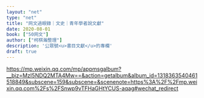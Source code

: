 ```yaml
---
layout: "net"
type: "net"
title: "网文過眼錄｜文史｜青年學者說文獻"
date: 2020-08-01
book: ["50网文"]
author: ["柯棋瀚整理"]
description: '公眾號<u>書目文獻</u>的專欄'
draft: true
---
```


https://mp.weixin.qq.com/mp/appmsgalbum?__biz=MzI5NDQ2MTA4Mw==&action=getalbum&album_id=1318363540461518849&subscene=159&subscene=&scenenote=https%3A%2F%2Fmp.weixin.qq.com%2Fs%2FSnwp9vTFHaGHtYCUS-aqag#wechat_redirect

